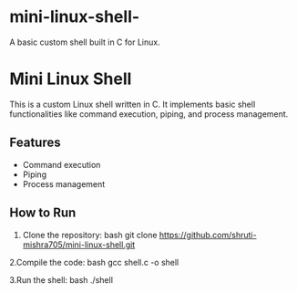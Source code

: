 # mini-linux-shell-
A basic custom shell built in C for Linux.
# Mini Linux Shell

This is a custom Linux shell written in C. It implements basic shell functionalities like command execution, piping, and process management.

## Features
- Command execution
- Piping
- Process management

## How to Run
1. Clone the repository:
bash
git clone https://github.com/shruti-mishra705/mini-linux-shell.git

2.Compile the code:
bash
gcc shell.c -o shell

3.Run the shell:
bash
./shell
